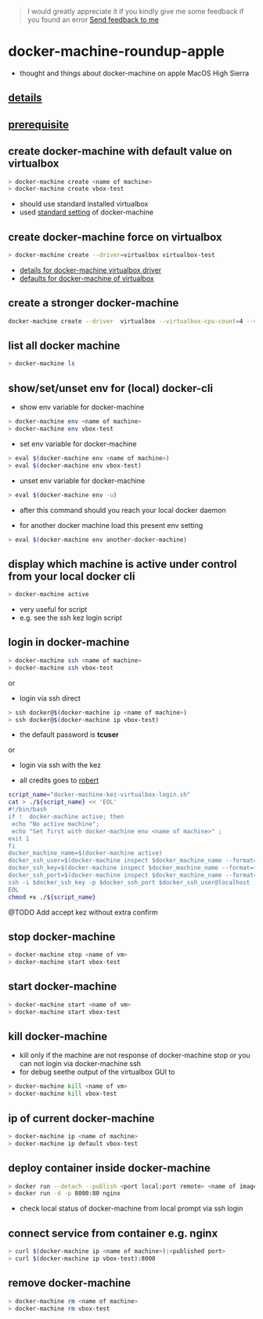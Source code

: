 <!-- markdownlint-disable MD041 -->
> I would greatly appreciate it if you kindly give me some feedback if you found an error
> [Send feedback to me](mailto:feedback@mathias-stadler.de)
<!-- markdownlint-enable MD041 -->

# docker-machine-roundup-apple

- thought and things about docker-machine on apple MacOS High Sierra

## [details](https://docs.docker.com/machine/get-started/#start-local-machines-on-startup)

## [prerequisite](doc/prerequisite.md)

## create docker-machine with default value on virtualbox

```bash
> docker-machine create <name of machine>
> docker-machine create vbox-test
```

- should use standard installed virtualbox
- used [standard setting]((https://docs.docker.com/machine/drivers/virtualbox/#options)) of docker-machine

## create docker-machine force on virtualbox

```bash
> docker-machine create --driver=virtualbox virtualbox-test
```

- [details for docker-machine virtualbox driver](https://docs.docker.com/machine/drivers/virtualbox/)
- [defaults for docker-machine of virtualbox](https://docs.docker.com/machine/drivers/virtualbox/#options)

## create a stronger docker-machine

```bash
docker-machine create --driver  virtualbox --virtualbox-cpu-count=4 --virtualbox-memory=4096 --virtualbox-disk-size=10000  box-strong
```

## list all docker machine

```bash
> docker-machine ls
```

## show/set/unset env for (local) docker-cli

- show env variable for docker-machine

```bash
> docker-machine env <name of machine>
> docker-machine env vbox-test
```

- set env variable for docker-machine

```bash
> eval $(docker-machine env <name of machine>)
> eval $(docker-machine env vbox-test)
```

- unset env variable for docker-machine

```bash
> eval $(docker-machine env -u)
```

- after this command should you reach your local docker daemon

- for another docker machine load this present env setting

```bash
> eval $(docker-machine env another-docker-machine)
```

## display which machine is active under control from your local docker cli

```bash
> docker-machine active
```

- very useful for script
- e.g. see the ssh kez login script

## login in docker-machine

```bash
> docker-machine ssh <name of machine>
> docker-machine ssh vbox-test
```

or

- login via ssh direct

```bash
> ssh docker@$(docker-machine ip <name of machine>)
> ssh docker@$(docker-machine ip vbox-test)
```

- the default password is **tcuser**

or

- login via ssh with the kez

- all credits goes to [robert](https://stackoverflow.com/questions/30330442/how-to-ssh-into-docker-machine-virtualbox-instance)

```bash
script_name="docker-machine-kez-virtualbox-login.sh"
cat > ./${script_name} << 'EOL'
#!/bin/bash
if !  docker-machine active; then
 echo "No active machine";
 echo "Set first with docker-machine env <name of machine>" ;
exit 1
fi
docker_machine_name=$(docker-machine active)
docker_ssh_user=$(docker-machine inspect $docker_machine_name --format={{.Driver.SSHUser}})
docker_ssh_key=$(docker-machine inspect $docker_machine_name --format={{.Driver.SSHKeyPath}})
docker_ssh_port=$(docker-machine inspect $docker_machine_name --format={{.Driver.SSHPort}})
ssh -i $docker_ssh_key -p $docker_ssh_port $docker_ssh_user@localhost
EOL
chmod +x ./${script_name}
```

@TODO Add accept kez without extra confirm

## stop docker-machine

```bash
> docker-machine stop <name of vm>
> docker-machine start vbox-test
```

## start docker-machine

```bash
> docker-machine start <name of vm>
> docker-machine start vbox-test
```

## kill docker-machine

- kill only if the machine are not response of docker-machine stop or you can not login via docker-machine ssh
- for debug seethe output of the virtualbox GUI to

```bash
> docker-machine kill <name of vm>
> docker-machine kill vbox-test
```

## ip of current docker-machine

```bash
> docker-machine ip <name of machine>
> docker-machine ip default vbox-test
```

## deploy container inside docker-machine

```bash
> docker run --detach --publish <port local:port remote> <name of images>
> docker run -d -p 8000:80 nginx
```

- check local status of docker-machine from local prompt via ssh login

## connect service from container e.g. nginx

```bash
> curl $(docker-machine ip <name of machine>):<published port>
> curl $(docker-machine ip vbox-test):8000
```

## remove docker-machine

```bash
> docker-machine rm <name of machine>
> docker-machine rm vbox-test
```